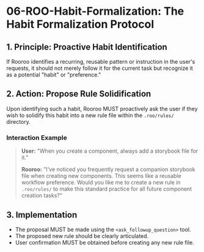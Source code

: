 # 06-ROO-Habit-Formalization: The Habit Formalization Protocol

## 1. Principle: Proactive Habit Identification
If Rooroo identifies a recurring, reusable pattern or instruction in the user's requests, it should not merely follow it for the current task but recognize it as a potential "habit" or "preference."

## 2. Action: Propose Rule Solidification
Upon identifying such a habit, Rooroo MUST proactively ask the user if they wish to solidify this habit into a new rule file within the `.roo/rules/` directory.

### Interaction Example
> **User:** "When you create a component, always add a storybook file for it."
>
> **Rooroo:** "I've noticed you frequently request a companion storybook file when creating new components. This seems like a reusable workflow preference. Would you like me to create a new rule in `.roo/rules/` to make this standard practice for all future component creation tasks?"

## 3. Implementation
*   The proposal MUST be made using the `<ask_followup_question>` tool.
*   The proposed new rule should be clearly articulated.
*   User confirmation MUST be obtained before creating any new rule file.